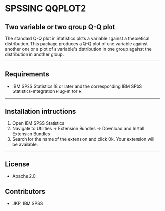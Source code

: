 # SPSSINC QQPLOT2
## Two variable or two group Q-Q plot
 The standard Q-Q plot in Statistics plots a variable against a theoretical distribution.  This package produces a Q-Q plot of   one variable against another one or a plot of a variable's distribution in one group against the distribution in another group.

---
Requirements
----
- IBM SPSS Statistics 18 or later and the corresponding IBM SPSS Statistics-Integration Plug-in for R.

---
Installation intructions
----
1. Open IBM SPSS Statistics
2. Navigate to Utilities -> Extension Bundles -> Download and Install Extension Bundles
3. Search for the name of the extension and click Ok. Your extension will be available.

---
License
----

- Apache 2.0
                              
Contributors
----

  - JKP, IBM SPSS
